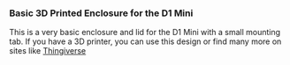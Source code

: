 ### Basic 3D Printed Enclosure for the D1 Mini

This is a very basic enclosure and lid for the D1 Mini with a small mounting tab.  If you have a 3D printer, you can use this design or find many more on sites like [Thingiverse](https://www.thingiverse.com/)
